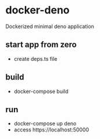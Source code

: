 # docker-deno

Dockerized minimal deno application

## start app from zero

- create deps.ts file
## build

- docker-compose build

## run

- docker-compose up deno
- access https://localhost:50000



